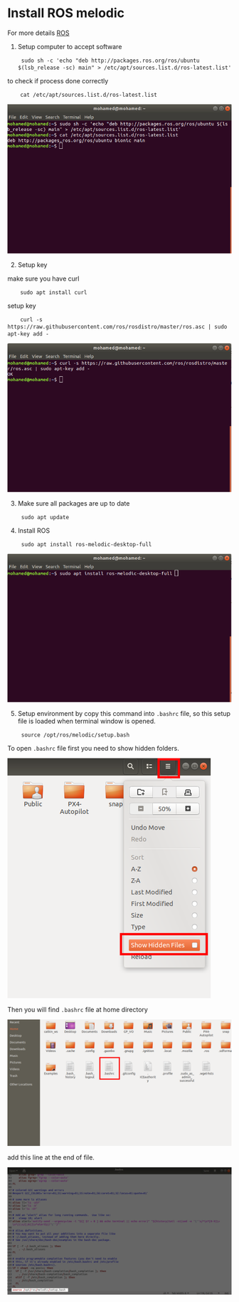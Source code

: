 # Install ROS melodic

For more details [ROS](http://wiki.ros.org/melodic/Installation/Ubuntu)

1. Setup computer to accept software

        sudo sh -c 'echo "deb http://packages.ros.org/ros/ubuntu $(lsb_release -sc) main" > /etc/apt/sources.list.d/ros-latest.list'

to check if process done correctly

        cat /etc/apt/sources.list.d/ros-latest.list

![ROS Accept software](../Images/ROS/Install/ros_accept_software.png)

2. Setup key

make sure you have curl

        sudo apt install curl

setup key

        curl -s https://raw.githubusercontent.com/ros/rosdistro/master/ros.asc | sudo apt-key add -

![ROS Key setup](../Images/ROS/Install/ros_key_setup.png)

3. Make sure all packages are up to date

        sudo apt update

4. Install ROS

        sudo apt install ros-melodic-desktop-full

![ROS install](../Images/ROS/Install/ros_install.png)

5. Setup environment by copy this command into `.bashrc` file, so this setup file is loaded when terminal window is opened.

        source /opt/ros/melodic/setup.bash

To open `.bashrc` file first you need to show hidden folders.

![Show hidden files](../Images/ROS/Install/show_hidden_files.png)

Then you will find `.bashrc` file at home directory

![.bashrc file](../Images/ROS/Install/bashrc_file.png)

add this line at the end of file.

![add command to file](../Images/ROS/Install/add_command_to_bashrc.png)